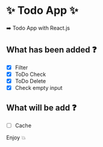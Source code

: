 # :sparkles: Todo App :sparkles:

:arrow_right: Todo App with React.js
 
 
##  What has been added :question:
- [x] Filter
- [x] ToDo Check
- [x] ToDo Delete
- [x] Check empty input

##  What will be add :question:
- [ ] Cache

Enjoy :boom: